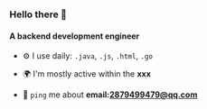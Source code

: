 ### Hello there 👋

#### A backend development engineer


- ⚙️ I use daily: `.java`, `.js`, `.html`, `.go`
- 🌍 I'm mostly active within the **xxx**

- 💬 `ping` me about **email:2879499479@qq.com**
